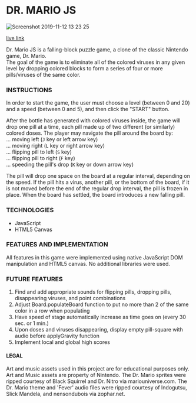 # DR. MARIO JS

![Screenshot 2019-11-12 13 23 25](https://user-images.githubusercontent.com/52052943/68712487-af03b600-0550-11ea-8b34-9feb57a93bc0.png)

[live link](https://kedholmmoch.github.io/Dr-Mario-JS/)

Dr. Mario JS is a falling-block puzzle game, a clone of the classic Nintendo game, Dr. Mario.     
The goal of the game is to eliminate all of the colored viruses in any given level
by dropping colored blocks to form a series of four or more pills/viruses of the same color.


### INSTRUCTIONS

In order to start the game, the user must choose a level (between 0 and 20) and a speed
(between 0 and 5), and then click the "START" button.

After the bottle has generated with colored viruses inside, the game will drop one pill
at a time, each pill made up of two different (or similarly) colored doses. The player
may navigate the pill around the board by:     
... moving left (`J` key or left arrow key)     
... moving right (`L` key or right arrow key)     
... flipping pill to left (`S` key)     
... flipping pill to right (`F` key)     
... speeding the pill's drop (`K` key or down arrow key)     

The pill will drop one space on the board at a regular interval, depending on the
speed. 
If the pill hits a virus, another pill, or the bottom of the board, if it
is not moved before the end of the regular drop interval, the pill is frozen in
place. 
When the board has settled, the board introduces a new falling pill.


### TECHNOLOGIES

- JavaScript
- HTML5 Canvas


### FEATURES AND IMPLEMENTATION

All features in this game were implemented using native JavaScript DOM manipulation 
and HTML5 canvas. No additional libraries were used.




### FUTURE FEATURES

1. Find and add appropriate sounds for flipping pills, dropping pills, disappearing viruses, and point combinations
2. Adjust Board.populateBoard function to put no more than 2 of the same color in a row when populating
3. Have speed of stage automatically increase as time goes on (every 30 sec. or 1 min.)
4. Upon doses and viruses disappearing, display empty pill-square with audio before applyGravity function
5. Implement local and global high scores


#### LEGAL

Art and music assets used in this project are for educational purposes only. Art and Music assets are property of Nintendo.
The Dr. Mario sprites were ripped courtesy of Black Squirrel and Dr. Nitro via mariouniverse.com.
The Dr. Mario theme and 'Fever' audio files were ripped courtesy of Indogutsu, Slick Mandela, and nensondubois via zophar.net.